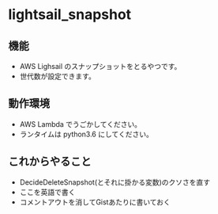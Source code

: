 # lightsail_snapshot

## 機能
* AWS Lighsail のスナップショットをとるやつです。
* 世代数が設定できます。

## 動作環境
* AWS Lambda でうごかしてください。
* ランタイムは python3.6 にしてください。

## これからやること
* DecideDeleteSnapshot(とそれに掛かる変数)のクソさを直す
* ここを英語で書く
* コメントアウトを消してGistあたりに書いておく
